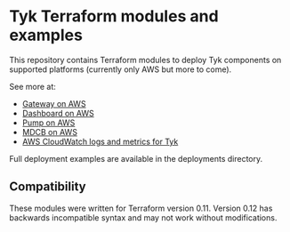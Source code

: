 # Tyk Terraform modules and examples

This repository contains Terraform modules to deploy Tyk components on supported platforms (currently only AWS but more to come).

See more at:
 * [Gateway on AWS](modules/tyk-gateway/aws/)
 * [Dashboard on AWS](modules/tyk-dashboard/aws/)
 * [Pump on AWS](modules/tyk-pump/aws/)
 * [MDCB on AWS](modules/tyk-mdcb/aws/)
 * [AWS CloudWatch logs and metrics for Tyk](modules/tyk-metrics/cloudwatch)

Full deployment examples are available in the deployments directory.

## Compatibility
These modules were written for Terraform version 0.11.  Version 0.12 has backwards incompatible syntax and may not work without modifications.

